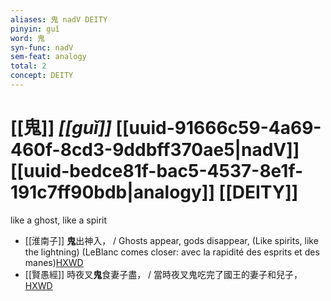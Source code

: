 ```yaml
---
aliases: 鬼 nadV DEITY
pinyin: guǐ
word: 鬼
syn-func: nadV
sem-feat: analogy
total: 2
concept: DEITY 
---
```

# [[鬼]] *[[guǐ]]*  [[uuid-91666c59-4a69-460f-8cd3-9ddbff370ae5|nadV]] [[uuid-bedce81f-bac5-4537-8e1f-191c7ff90bdb|analogy]] [[DEITY]]
like a ghost, like a spirit
 - [[淮南子]] **鬼**出神入， / Ghosts appear, gods disappear, (Like spirits, like the lightning) (LeBlanc comes closer: avec la rapidité des esprits et des manes)[HXWD](https://hxwd.org/textview.html?location=KR3j0010_tls_001-2a.15)
 - [[賢愚經]] 時夜叉**鬼**食妻子盡， / 當時夜叉鬼吃完了國王的妻子和兒子，[HXWD](https://hxwd.org/textview.html?location=KR6b0059_T_001-0349b.31)